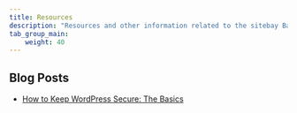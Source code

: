 ```yaml
---
title: Resources
description: "Resources and other information related to the sitebay Backup Service including videos, blog posts, community posts, customer stories, and press releases."
tab_group_main:
    weight: 40
---
```


## Blog Posts

- [How to Keep WordPress Secure: The Basics](https://www.sitebay.org/how-to-keep-wordpress-secure-the-basics/)

